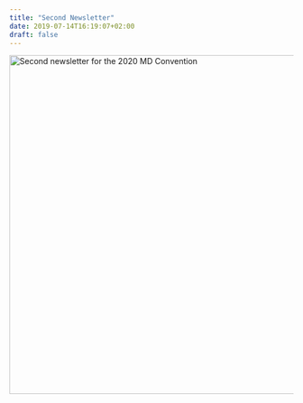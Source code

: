 ```yaml
---
title: "Second Newsletter"
date: 2019-07-14T16:19:07+02:00
draft: false
---
```


<div class="text-center">
    <img src="/docs/newsletter_02.png" width="600" alt="Second newsletter for the 2020 MD Convention" class="rounded img-fluid">
</div>
